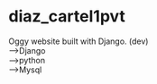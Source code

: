 # diaz_cartel1pvt
Oggy website built with Django. (dev)<br />
-->Django<br />
-->python<br />
-->Mysql<br />
